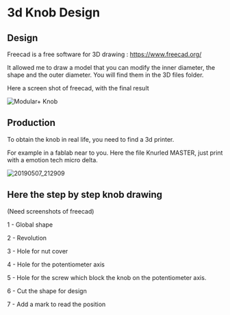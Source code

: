 # 3d Knob Design

## Design

Freecad is a free software for 3D drawing : https://www.freecad.org/

It allowed me to draw a model that you can modify the inner diameter, the shape and the outer diameter.
You will find them in the 3D files folder.

Here a screen shot of freecad, with the final result

![Modular+ Knob](https://github.com/dubhalley/3d-knob-design/assets/5200123/ed52e6e1-5bc4-48bb-a460-40b4ff8dc638)


## Production

To obtain the knob in real life, you need to find a 3d printer.

For example in a fablab near to you. Here the file Knurled MASTER, just print with a emotion tech micro delta.

![20190507_212909](https://github.com/dubhalley/3d-knob-design/assets/5200123/810c4da8-4ab1-4082-bf78-2f62964086f6)

## Here the step by step knob drawing
(Need screenshots of freecad)

1 - Global shape

2 - Revolution

3 - Hole for nut cover

4 - Hole for the potentiometer axis

5 - Hole for the screw which block the knob on the potentiometer axis.

6 - Cut the shape for design

7 - Add a mark to read the position


